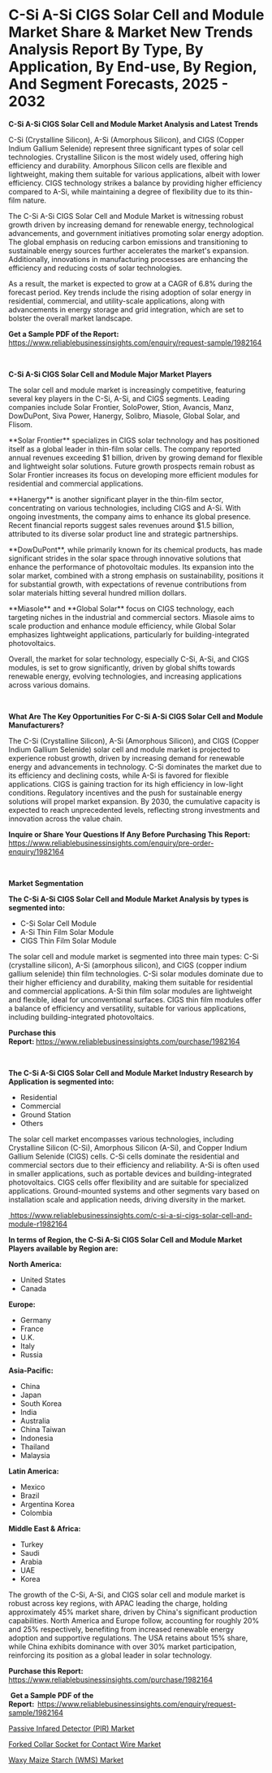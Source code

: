 <p><h1>C-Si A-Si CIGS Solar Cell and Module Market Share & Market New Trends Analysis Report By Type, By Application, By End-use, By Region, And Segment Forecasts, 2025 - 2032</h1></p><p><strong>C-Si A-Si CIGS Solar Cell and Module Market Analysis and Latest Trends</strong></p>
<p><p>C-Si (Crystalline Silicon), A-Si (Amorphous Silicon), and CIGS (Copper Indium Gallium Selenide) represent three significant types of solar cell technologies. Crystalline Silicon is the most widely used, offering high efficiency and durability. Amorphous Silicon cells are flexible and lightweight, making them suitable for various applications, albeit with lower efficiency. CIGS technology strikes a balance by providing higher efficiency compared to A-Si, while maintaining a degree of flexibility due to its thin-film nature.</p><p>The C-Si A-Si CIGS Solar Cell and Module Market is witnessing robust growth driven by increasing demand for renewable energy, technological advancements, and government initiatives promoting solar energy adoption. The global emphasis on reducing carbon emissions and transitioning to sustainable energy sources further accelerates the market's expansion. Additionally, innovations in manufacturing processes are enhancing the efficiency and reducing costs of solar technologies.</p><p>As a result, the market is expected to grow at a CAGR of 6.8% during the forecast period. Key trends include the rising adoption of solar energy in residential, commercial, and utility-scale applications, along with advancements in energy storage and grid integration, which are set to bolster the overall market landscape.</p></p>
<p><strong>Get a Sample PDF of the Report:&nbsp;</strong> <a href="https://www.reliablebusinessinsights.com/enquiry/request-sample/1982164?utm_campaign=62&utm_medium=2&utm_source=Github&utm_content=ia&utm_term=15012025&utm_id=c-si-a-si-cigs-solar-cell-and-module">https://www.reliablebusinessinsights.com/enquiry/request-sample/1982164</a></p>
<p>&nbsp;</p>
<p><strong>C-Si A-Si CIGS Solar Cell and Module Major Market Players</strong></p>
<p><p>The solar cell and module market is increasingly competitive, featuring several key players in the C-Si, A-Si, and CIGS segments. Leading companies include Solar Frontier, SoloPower, Stion, Avancis, Manz, DowDuPont, Siva Power, Hanergy, Solibro, Miasole, Global Solar, and Flisom.</p><p>**Solar Frontier** specializes in CIGS solar technology and has positioned itself as a global leader in thin-film solar cells. The company reported annual revenues exceeding $1 billion, driven by growing demand for flexible and lightweight solar solutions. Future growth prospects remain robust as Solar Frontier increases its focus on developing more efficient modules for residential and commercial applications.</p><p>**Hanergy** is another significant player in the thin-film sector, concentrating on various technologies, including CIGS and A-Si. With ongoing investments, the company aims to enhance its global presence. Recent financial reports suggest sales revenues around $1.5 billion, attributed to its diverse solar product line and strategic partnerships.</p><p>**DowDuPont**, while primarily known for its chemical products, has made significant strides in the solar space through innovative solutions that enhance the performance of photovoltaic modules. Its expansion into the solar market, combined with a strong emphasis on sustainability, positions it for substantial growth, with expectations of revenue contributions from solar materials hitting several hundred million dollars.</p><p>**Miasole** and **Global Solar** focus on CIGS technology, each targeting niches in the industrial and commercial sectors. Miasole aims to scale production and enhance module efficiency, while Global Solar emphasizes lightweight applications, particularly for building-integrated photovoltaics.</p><p>Overall, the market for solar technology, especially C-Si, A-Si, and CIGS modules, is set to grow significantly, driven by global shifts towards renewable energy, evolving technologies, and increasing applications across various domains.</p></p>
<p>&nbsp;</p>
<p><strong>What Are The Key Opportunities For C-Si A-Si CIGS Solar Cell and Module Manufacturers?</strong></p>
<p><p>The C-Si (Crystalline Silicon), A-Si (Amorphous Silicon), and CIGS (Copper Indium Gallium Selenide) solar cell and module market is projected to experience robust growth, driven by increasing demand for renewable energy and advancements in technology. C-Si dominates the market due to its efficiency and declining costs, while A-Si is favored for flexible applications. CIGS is gaining traction for its high efficiency in low-light conditions. Regulatory incentives and the push for sustainable energy solutions will propel market expansion. By 2030, the cumulative capacity is expected to reach unprecedented levels, reflecting strong investments and innovation across the value chain.</p></p>
<p><strong>Inquire or Share Your Questions If Any Before Purchasing This Report:</strong> <a href="https://www.reliablebusinessinsights.com/enquiry/pre-order-enquiry/1982164?utm_campaign=62&utm_medium=2&utm_source=Github&utm_content=ia&utm_term=15012025&utm_id=c-si-a-si-cigs-solar-cell-and-module">https://www.reliablebusinessinsights.com/enquiry/pre-order-enquiry/1982164</a></p>
<p>&nbsp;</p>
<p><strong>Market Segmentation</strong></p>
<p><strong>The C-Si A-Si CIGS Solar Cell and Module Market Analysis by types is segmented into:</strong></p>
<p><ul><li>C-Si Solar Cell Module</li><li>A-Si Thin Film Solar Module</li><li>CIGS Thin Film Solar Module</li></ul></p>
<p><p>The solar cell and module market is segmented into three main types: C-Si (crystalline silicon), A-Si (amorphous silicon), and CIGS (copper indium gallium selenide) thin film technologies. C-Si solar modules dominate due to their higher efficiency and durability, making them suitable for residential and commercial applications. A-Si thin film solar modules are lightweight and flexible, ideal for unconventional surfaces. CIGS thin film modules offer a balance of efficiency and versatility, suitable for various applications, including building-integrated photovoltaics.</p></p>
<p><strong>Purchase this Report:&nbsp;</strong><a href="https://www.reliablebusinessinsights.com/purchase/1982164?utm_campaign=62&utm_medium=2&utm_source=Github&utm_content=ia&utm_term=15012025&utm_id=c-si-a-si-cigs-solar-cell-and-module">https://www.reliablebusinessinsights.com/purchase/1982164</a></p>
<p>&nbsp;</p>
<p><strong>The C-Si A-Si CIGS Solar Cell and Module Market Industry Research by Application is segmented into:</strong></p>
<p><ul><li>Residential</li><li>Commercial</li><li>Ground Station</li><li>Others</li></ul></p>
<p><p>The solar cell market encompasses various technologies, including Crystalline Silicon (C-Si), Amorphous Silicon (A-Si), and Copper Indium Gallium Selenide (CIGS) cells. C-Si cells dominate the residential and commercial sectors due to their efficiency and reliability. A-Si is often used in smaller applications, such as portable devices and building-integrated photovoltaics. CIGS cells offer flexibility and are suitable for specialized applications. Ground-mounted systems and other segments vary based on installation scale and application needs, driving diversity in the market.</p></p>
<p><a href="https://www.reliablebusinessinsights.com/c-si-a-si-cigs-solar-cell-and-module-r1982164?utm_campaign=62&utm_medium=2&utm_source=Github&utm_content=ia&utm_term=15012025&utm_id=c-si-a-si-cigs-solar-cell-and-module">&nbsp;https://www.reliablebusinessinsights.com/c-si-a-si-cigs-solar-cell-and-module-r1982164</a></p>
<p><strong>In terms of Region, the C-Si A-Si CIGS Solar Cell and Module Market Players available by Region are:</strong></p>
<p>
    <p> <strong> North America: </strong>
        <ul>
            <li>United States</li>
            <li>Canada</li>
        </ul>
        </p> 
    <p> <strong> Europe: </strong>
        <ul>
            <li>Germany</li>
            <li>France</li>
            <li>U.K.</li>
            <li>Italy</li>
            <li>Russia</li>
        </ul>
        </p> 
    <p> <strong> Asia-Pacific: </strong>
        <ul>
            <li>China</li>
            <li>Japan</li>
            <li>South Korea</li>
            <li>India</li>
            <li>Australia</li>
            <li>China Taiwan</li>
            <li>Indonesia</li>
            <li>Thailand</li>
            <li>Malaysia</li>
        </ul>
        </p> 
    <p> <strong> Latin America: </strong>
        <ul>
            <li>Mexico</li>
            <li>Brazil</li>
            <li>Argentina Korea</li>
            <li>Colombia</li>
        </ul>
        </p> 
    <p> <strong> Middle East & Africa: </strong>
        <ul>
            <li>Turkey</li>
            <li>Saudi</li>
            <li>Arabia</li>
            <li>UAE</li>
            <li>Korea</li>
        </ul>
    </p>
    </p>
<p><p>The growth of the C-Si, A-Si, and CIGS solar cell and module market is robust across key regions, with APAC leading the charge, holding approximately 45% market share, driven by China's significant production capabilities. North America and Europe follow, accounting for roughly 20% and 25% respectively, benefiting from increased renewable energy adoption and supportive regulations. The USA retains about 15% share, while China exhibits dominance with over 30% market participation, reinforcing its position as a global leader in solar technology.</p></p>
<p><strong>Purchase this Report: </strong><a href="https://www.reliablebusinessinsights.com/purchase/1982164?utm_campaign=62&utm_medium=2&utm_source=Github&utm_content=ia&utm_term=15012025&utm_id=c-si-a-si-cigs-solar-cell-and-module">https://www.reliablebusinessinsights.com/purchase/1982164</a></p>
<p>&nbsp;<strong>Get a Sample PDF of the Report:&nbsp;&nbsp;</strong><a href="https://www.reliablebusinessinsights.com/enquiry/request-sample/1982164?utm_campaign=62&utm_medium=2&utm_source=Github&utm_content=ia&utm_term=15012025&utm_id=c-si-a-si-cigs-solar-cell-and-module">https://www.reliablebusinessinsights.com/enquiry/request-sample/1982164</a></p>
<p><strong></strong></p>
<p><p><a href="https://github.com/jamastodola515/Market-Research-Report-List-1/blob/main/passive-infared-detector-pir-market.md?utm_campaign=62&utm_medium=2&utm_source=Github&utm_content=ia&utm_term=15012025&utm_id=c-si-a-si-cigs-solar-cell-and-module">Passive Infared Detector (PIR) Market</a></p><p><a href="https://github.com/danikabiele541/Market-Research-Report-List-1/blob/main/forked-collar-socket-for-contact-wire-market.md?utm_campaign=62&utm_medium=2&utm_source=Github&utm_content=ia&utm_term=15012025&utm_id=c-si-a-si-cigs-solar-cell-and-module">Forked Collar Socket for Contact Wire Market</a></p><p><a href="https://github.com/organophelia8282/Market-Research-Report-List-1/blob/main/waxy-maize-starch-wms-market.md?utm_campaign=62&utm_medium=2&utm_source=Github&utm_content=ia&utm_term=15012025&utm_id=c-si-a-si-cigs-solar-cell-and-module">Waxy Maize Starch (WMS) Market</a></p></p>